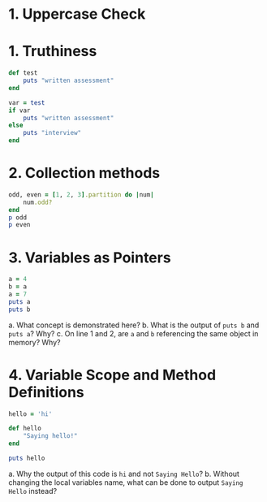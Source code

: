 # 1. Uppercase Check

# 1. Truthiness
```ruby
def test  
    puts "written assessment"
end

var = test
if var  
    puts "written assessment"
else  
    puts "interview"
end
```

# 2. Collection methods
```ruby
odd, even = [1, 2, 3].partition do |num|  
    num.odd?
end
p odd 
p even
```

# 3. Variables as Pointers
```ruby
a = 4
b = a
a = 7
puts a
puts b
```

a. What concept is demonstrated here?
b. What is the output of `puts b` and `puts a`? Why?
c. On line 1 and 2, are `a` and `b` referencing the same object in memory? Why? 

# 4. Variable Scope and Method Definitions
```ruby
hello = 'hi'

def hello
	"Saying hello!"
end

puts hello
```

a. Why the output of this code is `hi` and not `Saying Hello`?
b. Without changing the local variables name, what can be done to output `Saying Hello` instead? 

